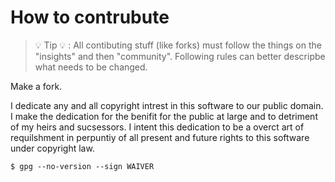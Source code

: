 # How to contrubute

> :bulb: Tip :bulb: : All contibuting stuff (like forks) must follow the things on the "insights" and then "community". Following rules can better descripbe what needs to be changed. 

Make a fork.

I dedicate any and all copyright intrest in this software to our public domain. I make the dedication for the benifit for the public at large and to detriment of my heirs and sucsessors. I intent this dedication to be a overct art of requilshment in perpuntiy of all present and future rights to this software under copyright law.

```
$ gpg --no-version --sign WAIVER
```
